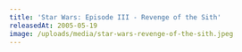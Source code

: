 ```yaml
---
title: 'Star Wars: Episode III - Revenge of the Sith'
releasedAt: 2005-05-19
image: /uploads/media/star-wars-revenge-of-the-sith.jpeg
---
```

